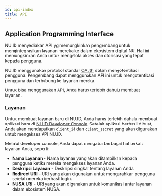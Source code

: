 ```yaml
---
id: api-index
title: API
---
```


## Application Programming Interface

NU.ID menyediakan API yg memungkinkan pengembang untuk mengintegrasikan layanan mereka ke dalam ekosistem digital NU. Hal ini memungkinkan Anda untuk mengelola akses dan otorisasi yang tepat kepada pengguna.

NU.ID menggunakan protokol standar [OAuth](./OAuth.md) dalam mengotentikasi pengguna. Pengembang dapat menggunakan API ini untuk mengotentikasi pengguna dan terhubung ke layanan mereka.

Untuk bisa menggunakan API, Anda harus terlebih dahulu membuat layanan.


### Layanan

Untuk membuat layanan baru di NU.ID, Anda harus terlebih dahulu membuat aplikasi baru di [NU.ID Developer Console](https://nu.id/dashboard/apps). Setelah aplikasi berhasil dibuat, Anda akan mendapatkan `client_id` dan `client_secret` yang akan digunakan untuk mengakses API NU.ID.

Melalui developer console, Anda dapat mengatur berbagai hal terkait layanan Anda, seperti:

- **Nama Layanan** - Nama layanan yang akan ditampilkan kepada pengguna ketika mereka mengakses layanan Anda.
- **Deskripsi Layanan** - Deskripsi singkat tentang layanan Anda.
- **Redirect URI** - URI yang akan digunakan untuk mengarahkan pengguna setelah mereka berhasil login.
- **NUSA URI** - URI yang akan digunakan untuk komunikasi antar layanan dalam ekosistem NUSA.
